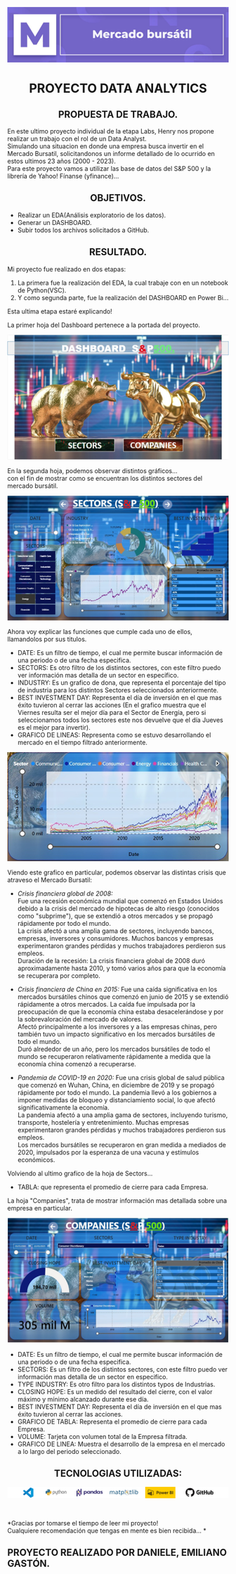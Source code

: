 <p align=center><img src=./src/mercado-bursatil.jpg><p>
<h1 align=center>PROYECTO DATA ANALYTICS</h1>

<h2 align=center>PROPUESTA DE TRABAJO.</h2>

En este ultimo proyecto individual de la etapa Labs, Henry nos propone realizar un trabajo con el rol de un Data Analyst. <br>
Simulando una situacion en donde una empresa busca  invertir en el Mercado Bursatil, solicitandonos un informe detallado de lo ocurrido en estos ultimos 23 años (2000 - 2023). <br>
Para este proyecto vamos a utilizar las base de datos del S&P 500 y  la librería de Yahoo! Fínanse (yfinance)... 

<h2 align=center>OBJETIVOS.</h2>

- Realizar un EDA(Análisis exploratorio de los datos).<br>
- Generar un DASHBOARD.<br>
- Subir todos los archivos solicitados a GitHub.<br>

<h2 align=center>RESULTADO.</h2>

Mi proyecto fue realizado en dos etapas:

1. La primera fue la realización del EDA, la cual trabaje con en un notebook de Python(VSC).
2. Y como segunda parte, fue la realización del DASHBOARD en Power Bi...

Esta ultima etapa estaré explicando!<br>

La primer hoja del Dashboard pertenece a la portada del proyecto.

<p align=center><img src=./src/PowerBi-Home.jpg><p>

En la segunda hoja, podemos observar distintos gráficos... <br> con el fin de mostrar como se encuentran los distintos sectores del mercado bursátil.

<p align=center><img src=./src/PowerBi-Sectors.jpg><p>

Ahora voy explicar las funciones que cumple cada uno de ellos, llamandolos por sus titulos.

- DATE: Es un filtro de tiempo, el cual me permite buscar información de una periodo o de una fecha especifica.
- SECTORS: Es otro filtro de los distintos sectores, con este filtro puedo ver información mas detalla de un sector en especifico.
- INDUSTRY: Es un grafico de dona, que representa el porcentaje del tipo de industria para los distintos Sectores seleccionados anteriormente.
- BEST INVESTMENT DAY: Representa el día de inversión en el que mas éxito tuvieron al cerrar las acciones (En el grafico muestra que el Viernes resulta ser el mejor día para el Sector de Energía, pero si seleccionamos todos los sectores este nos devuelve que el día Jueves es el mejor para invertir).
- GRAFICO DE LINEAS: Representa como se estuvo desarrollando el mercado en el tiempo filtrado anteriormente.

<p align=center><img src=./src/GraficodeLineas.jpg><p>

Viendo este grafico en particular, podemos observar las distintas crisis que atraveso el Mercado Bursatil:<br>

- *Crisis financiera global de 2008:* <br>
Fue una recesión económica mundial que comenzó en Estados Unidos debido a la crisis del mercado de hipotecas de alto riesgo (conocidos como "subprime"), que se extendió a otros mercados y se propagó rápidamente por todo el mundo.<br>
La crisis afectó a una amplia gama de sectores, incluyendo bancos, empresas, inversores y consumidores. Muchos bancos y empresas experimentaron grandes pérdidas y muchos trabajadores perdieron sus empleos.<br>
Duración de la recesión: La crisis financiera global de 2008 duró aproximadamente hasta 2010, y tomó varios años para que la economía se recuperara por completo.<br>


- *Crisis financiera de China en 2015:*
Fue una caída significativa en los mercados bursátiles chinos que comenzó en junio de 2015 y se extendió rápidamente a otros mercados. La caída fue impulsada por la preocupación de que la economía china estaba desacelerándose y por la sobrevaloración del mercado de valores.<br>
Afectó principalmente a los inversores y a las empresas chinas, pero también tuvo un impacto significativo en los mercados bursátiles de todo el mundo.<br>
Duró alrededor de un año, pero los mercados bursátiles de todo el mundo se recuperaron relativamente rápidamente a medida que la economía china comenzó a recuperarse.<br>


- *Pandemia de COVID-19 en 2020:*
Fue una crisis global de salud pública que comenzó en Wuhan, China, en diciembre de 2019 y se propagó rápidamente por todo el mundo. La pandemia llevó a los gobiernos a imponer medidas de bloqueo y distanciamiento social, lo que afectó significativamente la economía.<br>
La pandemia afectó a una amplia gama de sectores, incluyendo turismo, transporte, hostelería y entretenimiento. Muchas empresas experimentaron grandes pérdidas y muchos trabajadores perdieron sus empleos.<br>
Los mercados bursátiles se recuperaron en gran medida a mediados de 2020, impulsados ​​por la esperanza de una vacuna y estímulos económicos.<br>

Volviendo al ultimo grafico de la hoja de Sectors...
- TABLA: que representa el promedio de cierre para cada Empresa.<br>

La hoja "Companies", trata de mostrar información mas detallada sobre una empresa en particular.

<p align=center><img src=./src/PowerBi-Companies.jpg><p>

- DATE: Es un filtro de tiempo, el cual me permite buscar información de una periodo o de una fecha especifica.
- SECTORS: Es un filtro de los distintos sectores, con este filtro puedo ver información mas detalla de un sector en especifico.
- TYPE INDUSTRY: Es otro filtro para los distintos typos de Industrias.
- CLOSING HOPE: Es un medido del resultado del cierre, con el valor máximo y mínimo alcanzado durante ese día.
- BEST INVESTMENT DAY: Representa el día de inversión en el que mas éxito tuvieron al cerrar las acciones.
- GRAFICO DE TABLA: Representa el promedio de cierre para cada Empresa.
- VOLUME: Tarjeta con volumen total de la Empresa filtrada.
- GRAFICO DE LINEA: Muestra el desarrollo de la empresa en el mercado a lo largo del periodo seleccionado.<br>

<h2 align=center>TECNOLOGIAS UTILIZADAS:</h2>

<p align=center><img src=./src/Tecnologias.png><p><br>

*Gracias por tomarse el tiempo de leer mi proyecto!<br> Cualquiere recomendación que tengas en mente es bien recibida... *

<h2 align=left>PROYECTO REALIZADO POR DANIELE, EMILIANO GASTÓN.</h2>